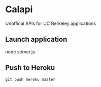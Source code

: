 # Calapi

Unoffical APIs for UC Berkeley applications

## Launch application

node server.js

## Push to Heroku

```
git push heroku master
```
